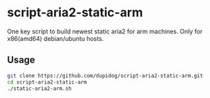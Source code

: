 # script-aria2-static-arm

One key script to build newest static aria2 for arm machines.
Only for x86(amd64) debian/ubuntu hosts.

## Usage
```bash
git clone https://github.com/dupidog/script-aria2-static-arm.git
cd script-aria2-static-arm
./static-aria2-arm.sh
```
